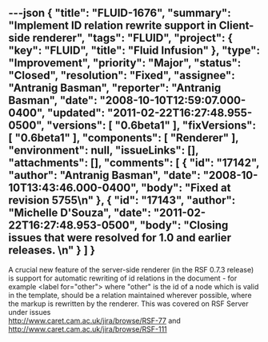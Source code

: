 ---json
{
  "title": "FLUID-1676",
  "summary": "Implement ID relation rewrite support in Client-side renderer",
  "tags": "FLUID",
  "project": {
    "key": "FLUID",
    "title": "Fluid Infusion"
  },
  "type": "Improvement",
  "priority": "Major",
  "status": "Closed",
  "resolution": "Fixed",
  "assignee": "Antranig Basman",
  "reporter": "Antranig Basman",
  "date": "2008-10-10T12:59:07.000-0400",
  "updated": "2011-02-22T16:27:48.955-0500",
  "versions": [
    "0.6beta1"
  ],
  "fixVersions": [
    "0.6beta1"
  ],
  "components": [
    "Renderer"
  ],
  "environment": null,
  "issueLinks": [],
  "attachments": [],
  "comments": [
    {
      "id": "17142",
      "author": "Antranig Basman",
      "date": "2008-10-10T13:43:46.000-0400",
      "body": "Fixed at revision 5755\n"
    },
    {
      "id": "17143",
      "author": "Michelle D'Souza",
      "date": "2011-02-22T16:27:48.953-0500",
      "body": "Closing issues that were resolved for 1.0 and earlier releases.&#x20;\n"
    }
  ]
}
---
A crucial new feature of the server-side renderer (in the RSF 0.7.3 release) is support for automatic rewriting of id relations in the document - for example \<label for="other"> where "other" is the id of a node which is valid in the template, should be a relation maintained wherever possible, where the markup is rewritten by the renderer. This was covered on RSF Server under issues \
<http://www.caret.cam.ac.uk/jira/browse/RSF-77> and\
<http://www.caret.cam.ac.uk/jira/browse/RSF-111>

        